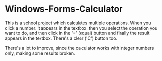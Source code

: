 ﻿# Windows-Forms-Calculator

This is a school project which calculates multiple operations.
When you click a number, it appears in the textbox, then you select the operation you want to do, and then click in the '=' (equal) button and finally the result appears in the textbox. There's a clear ('C') button too.

There's a lot to improve, since the calculator works with integer numbers only, making some results broken.

